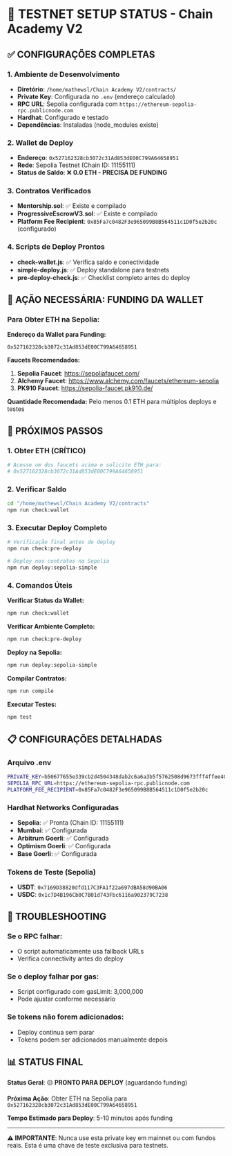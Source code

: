 # 🧪 TESTNET SETUP STATUS - Chain Academy V2

## ✅ CONFIGURAÇÕES COMPLETAS

### 1. Ambiente de Desenvolvimento
- **Diretório**: `/home/mathewsl/Chain Academy V2/contracts/`
- **Private Key**: Configurada no `.env` (endereço calculado)
- **RPC URL**: Sepolia configurada com `https://ethereum-sepolia-rpc.publicnode.com`
- **Hardhat**: Configurado e testado
- **Dependências**: Instaladas (node_modules existe)

### 2. Wallet de Deploy
- **Endereço**: `0x527162328cb3072c31Ad853dE00C799A64658951`
- **Rede**: Sepolia Testnet (Chain ID: 11155111)
- **Status de Saldo**: ❌ **0.0 ETH - PRECISA DE FUNDING**

### 3. Contratos Verificados
- **Mentorship.sol**: ✅ Existe e compilado
- **ProgressiveEscrowV3.sol**: ✅ Existe e compilado
- **Platform Fee Recipient**: `0x85Fa7c0482F3e965099B8B564511c1D0f5e2b20c` (configurado)

### 4. Scripts de Deploy Prontos
- **check-wallet.js**: ✅ Verifica saldo e conectividade
- **simple-deploy.js**: ✅ Deploy standalone para testnets
- **pre-deploy-check.js**: ✅ Checklist completo antes do deploy

## 🚨 AÇÃO NECESSÁRIA: FUNDING DA WALLET

### Para Obter ETH na Sepolia:

**Endereço da Wallet para Funding:**
```
0x527162328cb3072c31Ad853dE00C799A64658951
```

**Faucets Recomendados:**
1. **Sepolia Faucet**: https://sepoliafaucet.com/
2. **Alchemy Faucet**: https://www.alchemy.com/faucets/ethereum-sepolia
3. **PK910 Faucet**: https://sepolia-faucet.pk910.de/

**Quantidade Recomendada:** Pelo menos 0.1 ETH para múltiplos deploys e testes

## 🚀 PRÓXIMOS PASSOS

### 1. Obter ETH (CRÍTICO)
```bash
# Acesse um dos faucets acima e solicite ETH para:
# 0x527162328cb3072c31Ad853dE00C799A64658951
```

### 2. Verificar Saldo
```bash
cd "/home/mathewsl/Chain Academy V2/contracts"
npm run check:wallet
```

### 3. Executar Deploy Completo
```bash
# Verificação final antes do deploy
npm run check:pre-deploy

# Deploy nos contratos na Sepolia
npm run deploy:sepolia-simple
```

### 4. Comandos Úteis

**Verificar Status da Wallet:**
```bash
npm run check:wallet
```

**Verificar Ambiente Completo:**
```bash
npm run check:pre-deploy
```

**Deploy na Sepolia:**
```bash
npm run deploy:sepolia-simple
```

**Compilar Contratos:**
```bash
npm run compile
```

**Executar Testes:**
```bash
npm test
```

## 📋 CONFIGURAÇÕES DETALHADAS

### Arquivo .env
```bash
PRIVATE_KEY=b50677655e339cb2d4504348dab2c6a6a3b5f5762508d9673fff4ffee40ddc94
SEPOLIA_RPC_URL=https://ethereum-sepolia-rpc.publicnode.com
PLATFORM_FEE_RECIPIENT=0x85Fa7c0482F3e965099B8B564511c1D0f5e2b20c
```

### Hardhat Networks Configuradas
- **Sepolia**: ✅ Pronta (Chain ID: 11155111)
- **Mumbai**: ✅ Configurada
- **Arbitrum Goerli**: ✅ Configurada
- **Optimism Goerli**: ✅ Configurada
- **Base Goerli**: ✅ Configurada

### Tokens de Teste (Sepolia)
- **USDT**: `0x7169D38820dfd117C3FA1f22a697dBA58d90BA06`
- **USDC**: `0x1c7D4B196Cb0C7B01d743Fbc6116a902379C7238`

## 🔧 TROUBLESHOOTING

### Se o RPC falhar:
- O script automaticamente usa fallback URLs
- Verifica connectivity antes do deploy

### Se o deploy falhar por gas:
- Script configurado com gasLimit: 3,000,000
- Pode ajustar conforme necessário

### Se tokens não forem adicionados:
- Deploy continua sem parar
- Tokens podem ser adicionados manualmente depois

## 📊 STATUS FINAL

**Status Geral**: 🟡 **PRONTO PARA DEPLOY** (aguardando funding)

**Próxima Ação**: Obter ETH na Sepolia para `0x527162328cb3072c31Ad853dE00C799A64658951`

**Tempo Estimado para Deploy**: 5-10 minutos após funding

---

**⚠️ IMPORTANTE**: Nunca use esta private key em mainnet ou com fundos reais. Esta é uma chave de teste exclusiva para testnets.